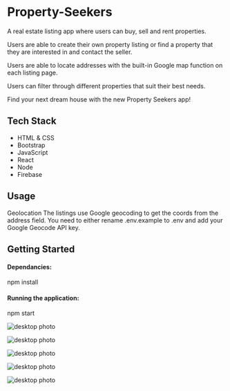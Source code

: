 # Property-Seekers
A real estate listing app where users can buy, sell and rent properties.

Users are able to create their own property listing or find a property that they are interested in and contact the seller.

Users are able to locate addresses with the built-in Google map function on each listing page.

Users can filter through different properties that suit their best needs.

Find your next dream house with the new Property Seekers app!

## Tech Stack
- HTML & CSS
- Bootstrap
- JavaScript
- React
- Node
- Firebase


## Usage
Geolocation
The listings use Google geocoding to get the coords from the address field. You need to either rename .env.example to .env and add your Google Geocode API key.

## Getting Started

#### Dependancies:
npm install

#### Running the application:
npm start

![desktop photo](https://github.com/jangwalia/property-seekers/blob/e5ed7053ce36b9520ae253f8ae9d76c45b681313/app-screenshots/app-page1.png)

![desktop photo](https://github.com/jangwalia/property-seekers/blob/e5ed7053ce36b9520ae253f8ae9d76c45b681313/app-screenshots/app-page2.png)

![desktop photo](https://github.com/jangwalia/property-seekers/blob/e5ed7053ce36b9520ae253f8ae9d76c45b681313/app-screenshots/app-page3.png)

![desktop photo](https://github.com/jangwalia/property-seekers/blob/e5ed7053ce36b9520ae253f8ae9d76c45b681313/app-screenshots/app-page4.png)

![desktop photo](https://github.com/jangwalia/property-seekers/blob/e5ed7053ce36b9520ae253f8ae9d76c45b681313/app-screenshots/app-page5.png)